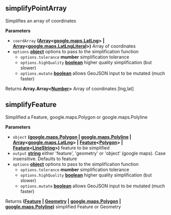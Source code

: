 <!-- Generated by documentation.js. Update this documentation by updating the source code. -->

## simplifyPointArray

Simplifies an array of coordinates

**Parameters**

-   `coordArray` **([Array](https://developer.mozilla.org/en-US/docs/Web/JavaScript/Reference/Global_Objects/Array)&lt;[google.maps.LatLng](https://github.com/amenadiel/google-maps-documentation/blob/master/docs/LatLng.md)> | [Array](https://developer.mozilla.org/en-US/docs/Web/JavaScript/Reference/Global_Objects/Array)&lt;[google.maps.LatLngLiteral](https://github.com/amenadiel/google-maps-documentation/blob/master/docs/LatLngLiteral.md)>)** Array of coordinates
-   `options` **[object](https://developer.mozilla.org/en-US/docs/Web/JavaScript/Reference/Global_Objects/Object)** options to pass to the simplification function
    -   `options.tolerance` **mumber** simplification tolerance
    -   `options.highQuality` **[boolean](https://developer.mozilla.org/en-US/docs/Web/JavaScript/Reference/Global_Objects/Boolean)** higher quality simplification (but slower)
    -   `options.mutate` **[boolean](https://developer.mozilla.org/en-US/docs/Web/JavaScript/Reference/Global_Objects/Boolean)** allows GeoJSON input to be mutated (much faster)

Returns **Array.Array&lt;[Number](https://developer.mozilla.org/en-US/docs/Web/JavaScript/Reference/Global_Objects/Number)>** Array of coordinates [lng,lat]

## simplifyFeature

Simplified a Feature, google.maps.Polygon or google.maps.Polyline

**Parameters**

-   `object` **([google.maps.Polygon](https://github.com/amenadiel/google-maps-documentation/blob/master/docs/Polygon.md) \| [google.maps.Polyline](https://github.com/amenadiel/google-maps-documentation/blob/master/docs/Polyline.md) \| [Array](https://developer.mozilla.org/en-US/docs/Web/JavaScript/Reference/Global_Objects/Array)&lt;[google.maps.LatLng](https://github.com/amenadiel/google-maps-documentation/blob/master/docs/LatLng.md)> | [Feature](http://geojson.org/geojson-spec.html#feature-objects)&lt;[Polygon](http://geojson.org/geojson-spec.html#polygon)> | [Feature](http://geojson.org/geojson-spec.html#feature-objects)&lt;[LineString](http://geojson.org/geojson-spec.html#linestring)>)** feature to be simplified
-   `output` **[string](https://developer.mozilla.org/en-US/docs/Web/JavaScript/Reference/Global_Objects/String)** either 'feature', 'geometry' or 'object' (google maps). Case insensitive. Defaults to feature
-   `options` **[object](https://developer.mozilla.org/en-US/docs/Web/JavaScript/Reference/Global_Objects/Object)** options to pass to the simplification function
    -   `options.tolerance` **mumber** simplification tolerance
    -   `options.highQuality` **[boolean](https://developer.mozilla.org/en-US/docs/Web/JavaScript/Reference/Global_Objects/Boolean)** higher quality simplification (but slower)
    -   `options.mutate` **[boolean](https://developer.mozilla.org/en-US/docs/Web/JavaScript/Reference/Global_Objects/Boolean)** allows GeoJSON input to be mutated (much faster)

Returns **([Feature](http://geojson.org/geojson-spec.html#feature-objects) \| [Geometry](http://geojson.org/geojson-spec.html#geometry) \| [google.maps.Polygon](https://github.com/amenadiel/google-maps-documentation/blob/master/docs/Polygon.md) \| [google.maps.Polyline](https://github.com/amenadiel/google-maps-documentation/blob/master/docs/Polyline.md))** simplified Feature or Geometry
